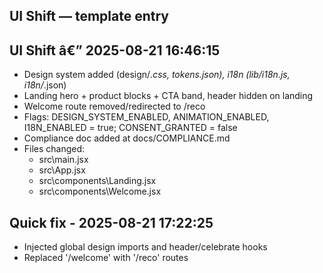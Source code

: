 ## UI Shift — template entry
## UI Shift â€” 2025-08-21 16:46:15
- Design system added (design/*.css, tokens.json), i18n (lib/i18n.js, i18n/*.json)
- Landing hero + product blocks + CTA band, header hidden on landing
- Welcome route removed/redirected to /reco
- Flags: DESIGN_SYSTEM_ENABLED, ANIMATION_ENABLED, I18N_ENABLED = true; CONSENT_GRANTED = false
- Compliance doc added at docs/COMPLIANCE.md
- Files changed:
  - src\main.jsx
  - src\App.jsx
  - src\components\Landing.jsx
  - src\components\Welcome.jsx
## Quick fix - 2025-08-21 17:22:25
- Injected global design imports and header/celebrate hooks
- Replaced '/welcome' with '/reco' routes


